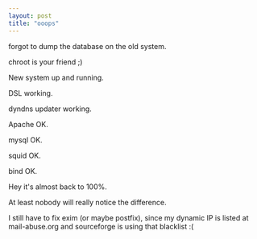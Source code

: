 ```yaml
---
layout: post
title: "ooops"
---
```


forgot to dump the database on the old system.

chroot is your friend ;)

New system up and running.

DSL working.

dyndns updater working.

Apache OK.

mysql OK.

squid OK.

bind OK.

Hey it's almost back to 100%.

At least nobody will really notice the difference.

I still have to fix exim (or maybe postfix),
since my dynamic IP is listed at mail-abuse.org and sourceforge is using that blacklist :(


